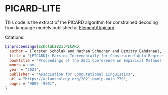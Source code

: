 # PICARD-LITE

This code is the extract of the PICARD algorithm for constrained decoding from language models
published at [ElementAI/picard](https://github.com/ElementAI/picard).

Citations:

```bibtex
@inproceedings{Scholak2021:PICARD,
  author = {Torsten Scholak and Nathan Schucher and Dzmitry Bahdanau},
  title = "{PICARD}: Parsing Incrementally for Constrained Auto-Regressive Decoding from Language Models",
  booktitle = "Proceedings of the 2021 Conference on Empirical Methods in Natural Language Processing",
  month = nov,
  year = "2021",
  publisher = "Association for Computational Linguistics",
  url = "https://aclanthology.org/2021.emnlp-main.779",
  pages = "9895--9901",
}
```